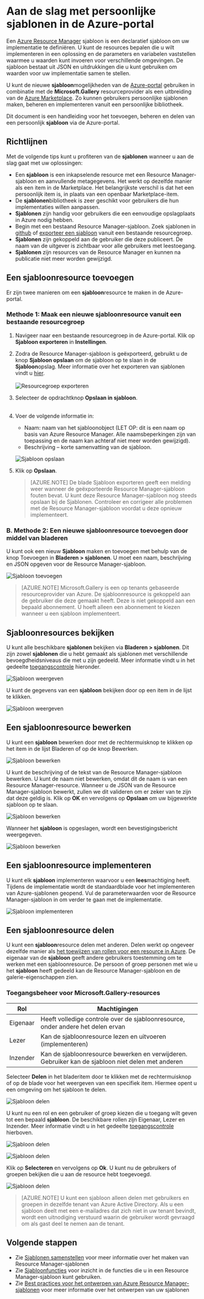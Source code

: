 <properties
   pageTitle="Aan de slag met persoonlijke sjablonen | Microsoft Azure"
   description="Uw persoonlijke sjablonen toevoegen, beheren en delen met de Azure-portal, de Azure CLI of PowerShell."
   services="marketplace-customer"
   documentationCenter=""
   authors="VybavaRamadoss"
   manager="asimm"
   editor=""
   tags="marketplace, azure-resource-manager"
   keywords=""/>

<tags
   ms.service="marketplace"
   ms.devlang="na"
   ms.topic="get-started-article"
   ms.tgt_pltfrm="na"
   ms.workload="na"
   ms.date="05/18/2016"
   ms.author="vybavar"/>


# Aan de slag met persoonlijke sjablonen in de Azure-portal

Een [Azure Resource Manager](../resource-group-authoring-templates.md) sjabloon is een declaratief sjabloon om uw implementatie te definiëren. U kunt de resources bepalen die u wilt implementeren in een oplossing en de parameters en variabelen vaststellen waarmee u waarden kunt invoeren voor verschillende omgevingen. De sjabloon bestaat uit JSON en uitdrukkingen die u kunt gebruiken om waarden voor uw implementatie samen te stellen.

U kunt de nieuwe **sjabloon**mogelijkheden van de [Azure-portal](https://portal.azure.com) gebruiken in combinatie met de **Microsoft.Gallery** resourceprovider als een uitbreiding van de [Azure Marketplace](https://azure.microsoft.com/marketplace/). Zo kunnen gebruikers persoonlijke sjablonen maken, beheren en implementeren vanuit een persoonlijke bibliotheek.

Dit document is een handleiding voor het toevoegen, beheren en delen van een persoonlijk **sjabloon** via de Azure-portal.

## Richtlijnen

Met de volgende tips kunt u profiteren van de **sjablonen** wanneer u aan de slag gaat met uw oplossingen:

- Een **sjabloon** is een inkapselende resource met een Resource Manager-sjabloon en aanvullende metagegevens. Het werkt op dezelfde manier als een item in de Marketplace. Het belangrijkste verschil is dat het een persoonlijk item is, in plaats van een openbaar Marketplace-item.
- De **sjablonen**bibliotheek is zeer geschikt voor gebruikers die hun implementaties willen aanpassen.
- **Sjablonen** zijn handig voor gebruikers die een eenvoudige opslagplaats in Azure nodig hebben.
- Begin met een bestaand Resource Manager-sjabloon. Zoek sjablonen in [github](https://github.com/Azure/azure-quickstart-templates) of [exporteer een sjabloon](../resource-manager-export-template.md) vanuit een bestaande resourcegroep.
- **Sjablonen** zijn gekoppeld aan de gebruiker die deze publiceert. De naam van de uitgever is zichtbaar voor alle gebruikers met leestoegang.
- **Sjablonen** zijn resources van de Resource Manager en kunnen na publicatie niet meer worden gewijzigd.

## Een sjabloonresource toevoegen

Er zijn twee manieren om een **sjabloon**resource te maken in de Azure-portal.

### Methode 1: Maak een nieuwe sjabloonresource vanuit een bestaande resourcegroep

1. Navigeer naar een bestaande resourcegroep in de Azure-portal. Klik op **Sjabloon exporteren** in **Instellingen**.
2. Zodra de Resource Manager-sjabloon is geëxporteerd, gebruikt u de knop **Sjabloon opslaan** om de sjabloon op te slaan in de  **Sjabloon**opslag. Meer informatie over het exporteren van sjablonen vindt u [hier](../resource-manager-export-template.md).
<br /><br />
![Resourcegroep exporteren](media/rg-export-portal1.PNG)  <br />

3. Selecteer de opdrachtknop **Opslaan in sjabloon**.
<br /><br />

4. Voer de volgende informatie in:

    - Naam: naam van het sjabloonobject (LET OP: dit is een naam op basis van Azure Resource Manager. Alle naamsbeperkingen zijn van toepassing en de naam kan achteraf niet meer worden gewijzigd).
    - Beschrijving – korte samenvatting van de sjabloon.

    ![Sjabloon opslaan](media/save-template-portal1.PNG)  <br />

5. Klik op **Opslaan**.

    > [AZURE.NOTE] De blade Sjabloon exporteren geeft een melding weer wanneer de geëxporteerde Resource Manager-sjabloon fouten bevat. U kunt deze Resource Manager-sjabloon nog steeds opslaan bij de Sjablonen. Controleer en corrigeer alle problemen met de Resource Manager-sjabloon voordat u deze opnieuw implementeert.

### B. Methode 2: Een nieuwe sjabloonresource toevoegen door middel van bladeren

U kunt ook een nieuw **Sjabloon** maken en toevoegen met behulp van de knop Toevoegen in **Bladeren > sjablonen**. U moet een naam, beschrijving en JSON opgeven voor de Resource Manager-sjabloon.

![Sjabloon toevoegen](media/add-template-portal1.PNG)  <br />

> [AZURE.NOTE] Microsoft.Gallery is een op tenants gebaseerde resourceprovider van Azure. De sjabloonresource is gekoppeld aan de gebruiker die deze gemaakt heeft. Deze is niet gekoppeld aan een bepaald abonnement. U hoeft alleen een abonnement te kiezen wanneer u een sjabloon implementeert.

## Sjabloonresources bekijken

U kunt alle beschikbare **sjablonen** bekijken via **Bladeren > sjablonen**. Dit zijn zowel **sjablonen** die u hebt gemaakt als sjablonen met verschillende bevoegdheidsniveaus die met u zijn gedeeld. Meer informatie vindt u in het gedeelte [toegangscontrole](#access-control-for-a-tenant-resource-provider) hieronder.

![Sjabloon weergeven](media/view-template-portal1.PNG)  <br />

U kunt de gegevens van een **sjabloon** bekijken door op een item in de lijst te klikken.

![Sjabloon weergeven](media/view-template-portal2c.png)  <br />

## Een sjabloonresource bewerken

U kunt een **sjabloon** bewerken door met de rechtermuisknop te klikken op het item in de lijst Bladeren of op de knop Bewerken.

![Sjabloon bewerken](media/edit-template-portal1a.PNG)  <br />

U kunt de beschrijving of de tekst van de  Resource Manager-sjabloon bewerken. U kunt de naam niet bewerken, omdat dit de naam is van een Resource Manager-resource. Wanneer u de JSON van de Resource Manager-sjabloon bewerkt, zullen we dit valideren om er zeker van te zijn dat deze geldig is. Klik op **OK** en vervolgens op **Opslaan** om uw bijgewerkte sjabloon op te slaan.

![Sjabloon bewerken](media/edit-template-portal2a.PNG)  <br />

Wanneer het **sjabloon** is opgeslagen, wordt een bevestigingsbericht weergegeven.

![Sjabloon bewerken](media/edit-template-portal3b.png)  <br />

## Een sjabloonresource implementeren

U kunt elk **sjabloon** implementeren waarvoor u een **lees**machtiging heeft. Tijdens de implementatie wordt de standaardblade voor het implementeren van Azure-sjablonen geopend. Vul de parameterwaarden voor de Resource Manager-sjabloon in om verder te gaan met de implementatie.

![Sjabloon implementeren](media/deploy-template-portal1b.png)  <br />

## Een sjabloonresource delen

U kunt een **sjabloon**resource delen met anderen. Delen werkt op ongeveer dezelfde manier als [het toewijzen van rollen voor een resource in Azure](../active-directory/role-based-access-control-configure.md). De eigenaar van de **sjabloon** geeft andere gebruikers toestemming om te werken met een sjabloonresource. De persoon of groep personen met wie u het **sjabloon** heeft gedeeld kan de Resource Manager-sjabloon en de galerie-eigenschappen zien.

### Toegangsbeheer voor Microsoft.Gallery-resources

Rol | Machtigingen
---|----
Eigenaar | Heeft volledige controle over de sjabloonresource, onder andere het delen ervan
Lezer | Kan de sjabloonresource lezen en uitvoeren (implementeren)
Inzender | Kan de sjabloonresource bewerken en verwijderen. Gebruiker kan de sjabloon niet delen met anderen

Selecteer **Delen** in het bladeritem door te klikken met de rechtermuisknop of op de blade voor het weergeven van een specifiek item. Hiermee opent u een omgeving om het sjabloon te delen.

![Sjabloon delen](media/share-template-portal1a.png)  <br />

 U kunt nu een rol en een gebruiker of groep kiezen die u toegang wilt geven tot een bepaald **sjabloon**. De beschikbare rollen zijn Eigenaar, Lezer en Inzender. Meer informatie vindt u in het gedeelte [toegangscontrole](#access-control-for-a-tenant-resource-provider) hierboven.

![Sjabloon delen](media/share-template-portal2b.png)  <br />

![Sjabloon delen](media/share-template-portal3b.png)  <br />

Klik op **Selecteren** en vervolgens op **Ok**. U kunt nu de gebruikers of groepen bekijken die u aan de resource hebt toegevoegd.

![Sjabloon delen](media/share-template-portal4b.png)  <br />

> [AZURE.NOTE] U kunt een sjabloon alleen delen met gebruikers en groepen in dezelfde tenant van Azure Active Directory. Als u een sjabloon deelt met een e-mailadres dat zich niet in uw tenant bevindt, wordt een uitnodiging verstuurd waarin de gebruiker wordt gevraagd om als gast deel te nemen aan de tenant.

## Volgende stappen

- Zie [Sjablonen samenstellen](../resource-group-authoring-templates.md) voor meer informatie over het maken van Resource Manager-sjablonen
- Zie [Sjabloonfuncties](../resource-group-template-functions.md) voor inzicht in de functies die u in een Resource Manager-sjabloon kunt gebruiken.
- Zie [Best practices voor het ontwerpen van Azure Resource Manager-sjablonen](../best-practices-resource-manager-design-templates.md) voor meer informatie over het ontwerpen van uw sjablonen



<!--HONumber=Sep16_HO3-->


